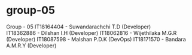 # group-05

Group - 05
IT18164404 - Suwandarachchi T.D (Developer) <br>
IT18362886 - Dilshan I.H (Developer)
IT18062816 - Wijethilaka M.G.R (Developer)
IT18087598 - Malshan P.D.K (DevOps)
IT18171570 - Bandara A.M.R.Y (Developer)
